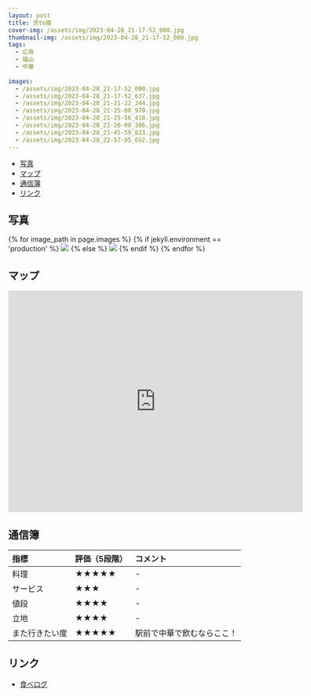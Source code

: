 ```yaml
---
layout: post
title: 虎to猿
cover-img: /assets/img/2023-04-28_21-17-52_000.jpg
thumbnail-img: /assets/img/2023-04-28_21-17-52_000.jpg
tags:
  - 広島
  - 福山
  - 中華
  
images:
  - /assets/img/2023-04-28_21-17-52_000.jpg
  - /assets/img/2023-04-28_21-17-52_637.jpg
  - /assets/img/2023-04-28_21-21-22_344.jpg
  - /assets/img/2023-04-28_21-25-08_979.jpg
  - /assets/img/2023-04-28_21-25-56_418.jpg
  - /assets/img/2023-04-28_21-26-00_386.jpg
  - /assets/img/2023-04-28_21-45-59_823.jpg
  - /assets/img/2023-04-28_22-57-05_652.jpg
---
```




<!-- TOC -->

- [写真](#写真)
- [マップ](#マップ)
- [通信簿](#通信簿)
- [リンク](#リンク)

<!-- /TOC -->

## 写真

{% for image_path in page.images %}
{% if jekyll.environment == 'production' %}
<img src="https://raw.githubusercontent.com/taira1117/fukuyama_izakaya/master/{{ image_path }}">
{% else %}
<img src="{{ image_path }}">
{% endif %}
{% endfor %}

## マップ

<iframe src="https://www.google.com/maps/embed?pb=!1m18!1m12!1m3!1d1644.2726340705606!2d133.36341886967134!3d34.489058291318685!2m3!1f0!2f0!3f0!3m2!1i1024!2i768!4f13.1!3m3!1m2!1s0x355111088109c143%3A0xb7c5ee9cbc7c25ab!2z6L6b6bq66YWS6aOvIOiZjnRv54y_!5e0!3m2!1sja!2sjp!4v1682739085597!5m2!1sja!2sjp" width="600" height="450" style="border:0;" allowfullscreen="" loading="lazy" referrerpolicy="no-referrer-when-downgrade"></iframe>

## 通信簿

| 指標 | 評価（5段階） | コメント |
| :------ |:--- | :--- |
| 料理 | ★★★★★ | - |
| サービス | ★★★ | - |
| 値段 | ★★★★ | - |
| 立地 | ★★★★ | - |
| また行きたい度 | ★★★★★ | 駅前で中華で飲むならここ！ |

## リンク

- [食べログ](https://tabelog.com/hiroshima/A3403/A340301/34029533/)